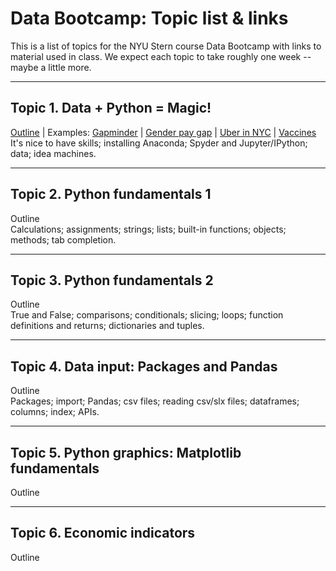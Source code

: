 # Data Bootcamp: Topic list & links 


This is a list of topics for the NYU Stern course Data Bootcamp with links to material used in class.  We expect each topic to take roughly one week -- maybe a little more.  

---

## Topic 1.  Data + Python = Magic!  

[Outline](https://github.com/DaveBackus/Data_Bootcamp/blob/master/Documents/bootcamp_topic_intro.pdf) | 
Examples:  [Gapminder](http://www.gapminder.org/world/) | [Gender pay gap](http://esoltas.blogspot.com/2014/04/how-big-is-gender-pay-gap_10.html) | [Uber in NYC](http://fivethirtyeight.com/features/uber-is-serving-new-yorks-outer-boroughs-more-than-taxis-are/) | [Vaccines](http://graphics.wsj.com/infectious-diseases-and-vaccines/) <br> 
It's nice to have skills; installing Anaconda; Spyder and Jupyter/IPython; data; idea machines.  

---
## Topic 2.  Python fundamentals 1

Outline <br> 
Calculations; assignments; strings; lists; built-in functions; objects; methods; tab completion.    

---
## Topic 3.  Python fundamentals 2

Outline <br> 
True and False; comparisons; conditionals; slicing; loops; function definitions and returns; dictionaries and tuples. 

---
## Topic 4.  Data input:  Packages and Pandas

Outline <br>
Packages; import; Pandas; csv files; reading csv/slx files; dataframes; columns; index; APIs.  

---
## Topic 5.  Python graphics:  Matplotlib fundamentals 

Outline <br>


---
## Topic 6.  Economic indicators 

Outline <br>
